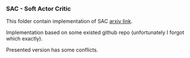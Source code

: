 ### SAC - Soft Actor Critic

This folder contain implementation of SAC [arxiv link](https://arxiv.org/abs/1801.01290).

Implementation based on some existed github repo (unfortunately I forgot which exactly).

Presented version has some conflicts.